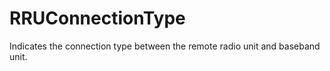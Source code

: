 RRUConnectionType
=================

Indicates the connection type between the remote radio unit and baseband unit.
